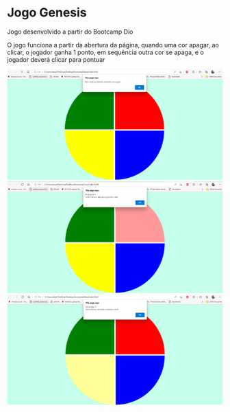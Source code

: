 <h1>Jogo Genesis</h1>



<p>Jogo desenvolvido a partir do Bootcamp Dio</p>

<p>O jogo funciona a partir da abertura da página, quando uma cor apagar, ao clicar, o jogador ganha 1 ponto, em sequência outra cor se apaga, e o jogador deverá clicar para pontuar</p>

<img src="images/home-page.png"> 



<img src="images/genesis-game.png">

<img src="images/genesis-game2.png">